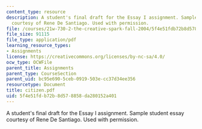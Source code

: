 ```yaml
---
content_type: resource
description: A student's final draft for the Essay I assignment. Sample student essay
  courtesy of Rene De Santiago. Used with permission.
file: /courses/21w-730-2-the-creative-spark-fall-2004/5f4e51fdb72b8d578858da280152a401_citizen.pdf
file_size: 91115
file_type: application/pdf
learning_resource_types:
- Assignments
license: https://creativecommons.org/licenses/by-nc-sa/4.0/
ocw_type: OCWFile
parent_title: Assignments
parent_type: CourseSection
parent_uid: bc95e690-5ceb-0919-503e-cc37d34ee356
resourcetype: Document
title: citizen.pdf
uid: 5f4e51fd-b72b-8d57-8858-da280152a401
---
```

A student's final draft for the Essay I assignment. Sample student essay courtesy of Rene De Santiago. Used with permission.
